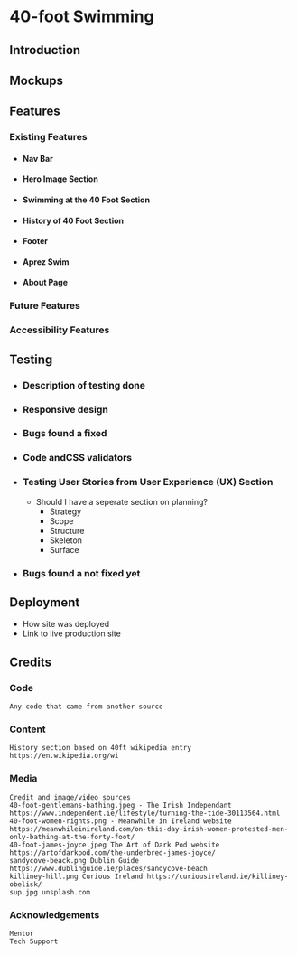 # 40-foot Swimming

## Introduction


## Mockups


## Features

### Existing Features
* #### Nav Bar
* #### Hero Image Section
* #### Swimming at the 40 Foot Section
* #### History of 40 Foot Section
* #### Footer
* #### Aprez Swim
* #### About Page

### Future Features

### Accessibility Features



## Testing

* ### Description of testing done
* ### Responsive design
* ### Bugs found a fixed
* ### Code andCSS validators
* ### Testing User Stories from User Experience (UX) Section
    * Should I have a seperate section on planning?
        * Strategy
        * Scope
        * Structure
        * Skeleton
        * Surface
* ### Bugs found a not fixed yet


## Deployment

* How site was deployed
* Link to live production site

## Credits

### Code

    Any code that came from another source
### Content

    History section based on 40ft wikipedia entry https://en.wikipedia.org/wi


### Media

    Credit and image/video sources
    40-foot-gentlemans-bathing.jpeg - The Irish Independant https://www.independent.ie/lifestyle/turning-the-tide-30113564.html 
    40-foot-women-rights.png - Meanwhile in Ireland website https://meanwhileinireland.com/on-this-day-irish-women-protested-men-only-bathing-at-the-forty-foot/
    40-foot-james-joyce.jpeg The Art of Dark Pod website https://artofdarkpod.com/the-underbred-james-joyce/
    sandycove-beack.png Dublin Guide https://www.dublinguide.ie/places/sandycove-beach
    killiney-hill.png Curious Ireland https://curiousireland.ie/killiney-obelisk/
    sup.jpg unsplash.com


### Acknowledgements
    
    Mentor
    Tech Support